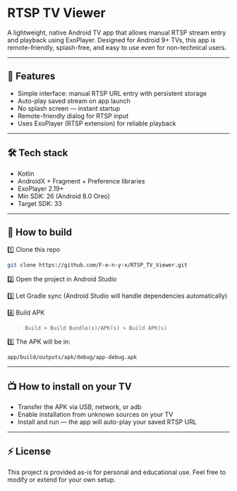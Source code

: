 # RTSP TV Viewer  

A lightweight, native Android TV app that allows manual RTSP stream entry and playback using ExoPlayer. Designed for Android 9+ TVs, this app is remote-friendly, splash-free, and easy to use even for non-technical users.  

---

## 🎯 Features  

- Simple interface: manual RTSP URL entry with persistent storage  
- Auto-play saved stream on app launch  
- No splash screen — instant startup  
- Remote-friendly dialog for RTSP input  
- Uses ExoPlayer (RTSP extension) for reliable playback  

---

## 🛠 Tech stack  

- Kotlin  
- AndroidX + Fragment + Preference libraries  
- ExoPlayer 2.19+  
- Min SDK: 26 (Android 8.0 Oreo)  
- Target SDK: 33  

---

## 🚀 How to build  

1️⃣ Clone this repo  
```bash
git clone https://github.com/F-e-n-y-x/RTSP_TV_Viewer.git
```  

2️⃣ Open the project in Android Studio  

3️⃣ Let Gradle sync (Android Studio will handle dependencies automatically)  

4️⃣ Build APK  
> `Build > Build Bundle(s)/APK(s) > Build APK(s)`  

5️⃣ The APK will be in:  
```
app/build/outputs/apk/debug/app-debug.apk
```

---

## 📺 How to install on your TV  

- Transfer the APK via USB, network, or adb  
- Enable installation from unknown sources on your TV  
- Install and run — the app will auto-play your saved RTSP URL  

---

## ⚡ License  

This project is provided as-is for personal and educational use. Feel free to modify or extend for your own setup.  
